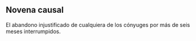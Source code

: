 ## Novena causal
El abandono injustificado de cualquiera de los cónyuges por más de seis meses interrumpidos.


